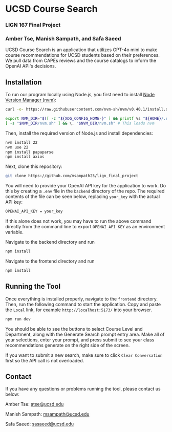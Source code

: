# UCSD Course Search
### LIGN 167 Final Project
### Amber Tse, Manish Sampath, and Safa Saeed

UCSD Course Search is an application that utilizes GPT-4o mini to make course recommendations for UCSD students based on their preferences. We pull data from CAPEs reviews and the course catalogs to inform the OpenAI API's decisions.

## Installation

To run our program locally using Node.js, you first need to install [Node Version Manager (nvm)](https://github.com/nvm-sh/nvm):

```sh
curl -o- https://raw.githubusercontent.com/nvm-sh/nvm/v0.40.1/install.sh | bash # Downloads and runs installation script
```
```sh
export NVM_DIR="$([ -z "${XDG_CONFIG_HOME-}" ] && printf %s "${HOME}/.nvm" || printf %s "${XDG_CONFIG_HOME}/nvm")"
[ -s "$NVM_DIR/nvm.sh" ] && \. "$NVM_DIR/nvm.sh" # This loads nvm
```

Then, install the required version of Node.js and install dependencies:

```sh
nvm install 22
nvm use 22
npm install papaparse
npm install axios
```

Next, clone this repository:

```sh
git clone https://github.com/msampath25/lign_final_project
```

You will need to provide your OpenAI API key for the application to work. Do this by creating a `.env` file in the `backend` directory of the repo. The required contents of the file can be seen below, replacing `your_key` with the actual API key:

```sh
OPENAI_API_KEY = your_key
```

If this alone does not work, you may have to run the above command directly from the command line to export `OPENAI_API_KEY` as an environment variable.

Navigate to the backend directory and run

```sh
npm install
```

Navigate to the frontend directory and run

```sh
npm install
```

## Running the Tool

Once everything is installed properly, navigate to the `frontend` directory. Then, run the following command to start the application. Copy and paste the `Local` link, for example `http://localhost:5173/` into your browser.

```sh
npm run dev
```

You should be able to see the buttons to select Course Level and Department, along with the Generate Search prompt entry area. Make all of your selections, enter your prompt, and press submit to see your class recommendations generate on the right side of the screen.

If you want to submit a new search, make sure to click `Clear Conversation` first so the API call is not overloaded.

## Contact

If you have any questions or problems running the tool, please contact us below:

Amber Tse: atse@ucsd.edu

Manish Sampath: msampath@ucsd.edu

Safa Saeed: sasaeed@ucsd.edu
